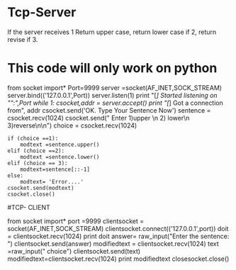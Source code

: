 # Tcp-Server
If the server receives 1 Return upper case, return lower case if 2, return revise if 3.

# This code will  only work on python 

from socket import*
Port=9999
server =socket(AF_INET,SOCK_STREAM)
server.bind(('127.0.0.1',Port))
server.listen(1)
print "[*] Started listening on "":",Port
while 1: 
    csocket,addr = server.accept()
    print "[*] Got a connection from", addr
    csocket.send('OK. Type Your Sentence Now')
    sentence = csocket.recv(1024)
    csocket.send(" Enter 1)upper \n 2) lower\n 3)reverse\n\n")
    choice = csocket.recv(1024)
    
    if (choice ==1):
        modtext =sentence.upper()
    elif (choice ==2):
        modtext =sentence.lower()
    elif (choice == 3):
        modtext=sentence[::-1]
    else:
        modtext= 'Error....'
    csocket.send(modtext)
    csocket.close()
   
   

#TCP- CLIENT

from socket import*
port =9999
clientsocket = socket(AF_INET,SOCK_STREAM)
clientsocket.connect(('127.0.0.1',port))
doit = clientsocket.recv(1024)
print doit
answer= raw_input("Enter  the sentence: ")
clientsocket.send(answer)
modifiedtext = clientsocket.recv(1024)
text =raw_input(" choice")
clientsocket.send(text)
modifiedtext=clientsocket.recv(1024)
print modifiedtext
closesocket.close()
